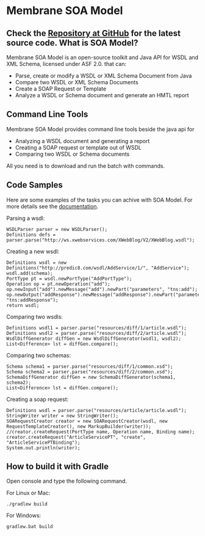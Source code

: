 Membrane SOA Model 
==================
Check the [Repository at GitHub](https://github.com/membrane/soa-model) for the latest source code.
What is SOA Model?
-
Membrane SOA Model is an open-source toolkit and Java API for WSDL and XML Schema, licensed under ASF 2.0. that can:

- Parse, create or modify a WSDL or XML Schema Document from Java
- Compare two WSDL or XML Schema Documents
- Create a SOAP Request or Template
- Analyze a WSDL or Schema document and generate an HMTL report

Command Line Tools
------------------
Membrane SOA Model provides command line tools beside the java api for

- Analyzing a WSDL document and generating a report
- Creating a SOAP request or template out of WSDL
- Comparing two WSDL or Schema documents

All you need is to download and run the batch with commands.

Code Samples
-----------
Here are some examples of the tasks you can achive with SOA Model.
For more details see the [documentation](http://membrane-soa.org/soa-model-doc/).

Parsing a wsdl:

    WSDLParser parser = new WSDLParser();
    Definitions defs = parser.parse("http://ws.xwebservices.com/XWebBlog/V2/XWebBlog.wsdl");

Creating a new wsdl:

    Definitions wsdl = new Definitions("http://predic8.com/wsdl/AddService/1/", "AddService");
    wsdl.add(schema);
    PortType pt = wsdl.newPortType("AddPortType");
    Operation op = pt.newOperation("add");
    op.newInput("add").newMessage("add").newPart("parameters", "tns:add");
    op.newOutput("addResponse").newMessage("addResponse").newPart("parameters", "tns:addResponse");
    return wsdl;
Comparing two wsdls:

    Definitions wsdl1 = parser.parse("resources/diff/1/article.wsdl");
    Definitions wsdl2 = parser.parse("resources/diff/2/article.wsdl");
    WsdlDiffGenerator diffGen = new WsdlDiffGenerator(wsdl1, wsdl2);
    List<Difference> lst = diffGen.compare();
Comparing two schemas:

    Schema schema1 = parser.parse("resources/diff/1/common.xsd"); 
    Schema schema2 = parser.parse("resources/diff/2/common.xsd");
    SchemaDiffGenerator diffGen = new SchemaDiffGenerator(schema1, schema2);
    List<Difference> lst = diffGen.compare();
Creating a soap request:

    Definitions wsdl = parser.parse("resources/article/article.wsdl");
    StringWriter writer = new StringWriter();
    SOARequestCreator creator = new SOARequestCreator(wsdl, new RequestTemplateCreator(), new MarkupBuilder(writer));
    //creator.createRequest(PortType name, Operation name, Binding name);
    creator.createRequest("ArticleServicePT", "create", "ArticleServicePTBinding");
    System.out.println(writer);

How to build it with Gradle
---------------------------
Open console and type the following command.

For Linux or Mac:

    ./gradlew build

For Windows:

    gradlew.bat build
